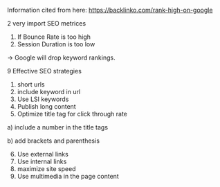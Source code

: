 Information cited from here: https://backlinko.com/rank-high-on-google

2 very import SEO metrices

1) If Bounce Rate is too high
2) Session Duration is too low

-> Google will drop keyword rankings.

9 Effective SEO strategies 

1. short urls
2. include keyword in url
3. Use LSI keywords
4. Publish long content
5. Optimize title tag for click through rate

  a) include a number in the title tags
  
  b) add brackets and parenthesis 
  
6. Use external links
7. Use internal links
8. maximize site speed
9. Use multimedia in the page content

